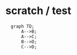 # scratch / test



```mermaid
  graph TD;
      A-->B;
      A-->C;
      B-->D;
      C-->D;
```

